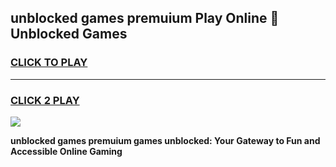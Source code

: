 
## unblocked games premuium Play Online 👋 Unblocked Games
<h3>
<a href="https://premium.freeplayer.one?title=unblocked_games_premuium&ref=19F">CLICK TO PLAY</a></h3>
<hr>

<h3>
<a href="https://premium.freeplayer.one?title=unblocked_games_premuium&ref=19F">CLICK 2 PLAY</a>
  
</h3>

<a href="https://premium.freeplayer.one?title=unblocked_games_premuium&ref=19F"><img src="https://clearcache.store/games.png"></a>


**unblocked games premuium games unblocked: Your Gateway to Fun and Accessible Online Gaming**
